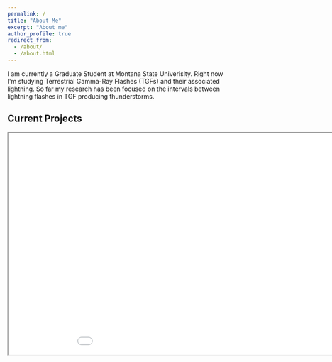 ```yaml
---
permalink: /
title: "About Me"
excerpt: "About me"
author_profile: true
redirect_from: 
  - /about/
  - /about.html
---
```


I am currently a Graduate Student at Montana State Univerisity. Right now I'm studying Terrestrial Gamma-Ray Flashes (TGFs) and their associated lightning. So far my research has been focused on the intervals between lightning flashes in TGF producing thunderstorms.  



## Current Projects
<div style="text-align:center">
<iframe src="../files/m_2.html" name="LAFTR map" height="500" width="1000">You need a Frames Capable browser to view this content.</iframe>  
</div>
 
